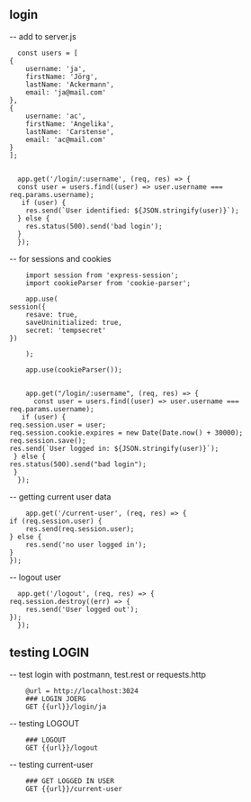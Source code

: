 ## login

-- add to server.js

      const users = [
    {
        username: 'ja',
        firstName: 'Jörg',
        lastName: 'Ackermann',
        email: 'ja@mail.com'
    },
    {
        username: 'ac',
        firstName: 'Angelika',
        lastName: 'Carstense',
        email: 'ac@mail.com'
    }
    ];


      app.get('/login/:username', (req, res) => {
      const user = users.find((user) => user.username === req.params.username);
       if (user) {
        res.send(`User identified: ${JSON.stringify(user)}`);
      } else {
        res.status(500).send('bad login');
      }
      });

-- for sessions and cookies

        import session from 'express-session';
        import cookieParser from 'cookie-parser';

        app.use(
    session({
        resave: true,
        saveUninitialized: true,
        secret: 'tempsecret'
    })

        );

        app.use(cookieParser());


        app.get("/login/:username", (req, res) => {
          const user = users.find((user) => user.username === req.params.username);
       if (user) {
    req.session.user = user;
    req.session.cookie.expires = new Date(Date.now() + 30000);
    req.session.save();
    res.send(`User logged in: ${JSON.stringify(user)}`);
     } else {
    res.status(500).send("bad login");
     }
      });

-- getting current user data

        app.get('/current-user', (req, res) => {
    if (req.session.user) {
        res.send(req.session.user);
    } else {
        res.send('no user logged in');
    }
    });

-- logout user

      app.get('/logout', (req, res) => {
    req.session.destroy((err) => {
        res.send('User logged out');
    });
      });

## testing LOGIN

-- test login with postmann, test.rest or requests.http

        @url = http://localhost:3024
        ### LOGIN JOERG
        GET {{url}}/login/ja

-- testing LOGOUT

        ### LOGOUT
        GET {{url}}/logout

-- testing current-user

        ### GET LOGGED IN USER
        GET {{url}}/current-user
